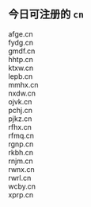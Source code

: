 
## 今日可注册的 `cn`
>
afge.cn   
fydg.cn   
gmdf.cn   
hhtp.cn   
ktxw.cn   
lepb.cn   
mmhx.cn   
nxdw.cn   
ojvk.cn   
pchj.cn   
pjkz.cn   
rfhx.cn   
rfmq.cn   
rgnp.cn   
rkbh.cn   
rnjm.cn   
rwnx.cn   
rwrl.cn   
wcby.cn   
xprp.cn   

